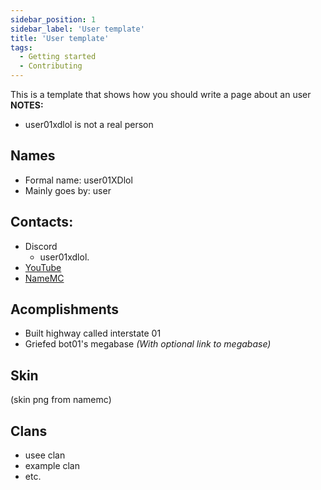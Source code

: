 ```yaml
---
sidebar_position: 1
sidebar_label: 'User template'
title: 'User template'
tags:
  - Getting started
  - Contributing
---
```


This is a template that shows how you should write a page about an user
**NOTES:**
* user01xdlol is not a real person

## Names
* Formal name: user01XDlol
* Mainly goes by: user

## Contacts:
* Discord
  * user01xdlol.
* [YouTube](https://www.youtube.com/)
* [NameMC](https://namemc.com/)

## Acomplishments
- Built highway called interstate 01
- Griefed bot01's megabase *(With optional link to megabase)*

## Skin
(skin png from namemc)

## Clans
- usee clan
- example clan
- etc.